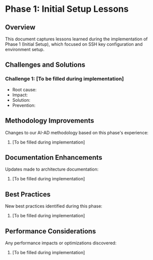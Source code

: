 # Phase 1: Initial Setup Lessons

## Overview

This document captures lessons learned during the implementation of Phase 1 (Initial Setup), which focused on SSH key configuration and environment setup.

## Challenges and Solutions

### Challenge 1: [To be filled during implementation]
- Root cause: 
- Impact: 
- Solution: 
- Prevention: 

## Methodology Improvements

Changes to our AI-AD methodology based on this phase's experience:

1. [To be filled during implementation]

## Documentation Enhancements

Updates made to architecture documentation:

1. [To be filled during implementation]

## Best Practices

New best practices identified during this phase:

1. [To be filled during implementation]

## Performance Considerations

Any performance impacts or optimizations discovered:

1. [To be filled during implementation]